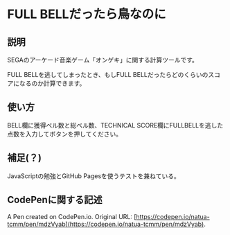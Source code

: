 # FULL BELLだったら鳥なのに
## 説明
SEGAのアーケード音楽ゲーム「オンゲキ」に関する計算ツールです。

FULL BELLを逃してしまったとき、もしFULL BELLだったらどのくらいのスコアになるのか計算できます。

## 使い方
BELL欄に獲得ベル数と総ベル数、TECHNICAL SCORE欄にFULLBELLを逃した点数を入力してボタンを押してください。

## 補足(？)
JavaScriptの勉強とGitHub Pagesを使うテストを兼ねている。

## CodePenに関する記述
A Pen created on CodePen.io. Original URL: [https://codepen.io/natua-tcmm/pen/mdzVyab](https://codepen.io/natua-tcmm/pen/mdzVyab).
